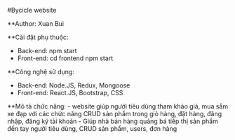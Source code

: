 #Bycicle website

**Author: Xuan Bui

**Cài đặt phụ thuộc:
- Back-end: npm start
- Front-end: cd frontend   npm start

**Công nghệ sử dụng:
 - Back-end: Node.JS, Redux, Mongoose
 - Front-end: React.JS, Bootstrap, CSS

**Mô tả chức năng: 
    - website giúp người tiêu dùng tham khảo giá, mua sắm xe đạp với các chức năng CRUD sản phẩm trong giỏ hàng, đặt hàng, đăng nhập, đăng ký tài khoản
    - Giúp nhà bán hàng quảng bá tiếp thị sản phẩm đến tay người tiêu dùng, CRUD sản phẩm, users, đơn hàng